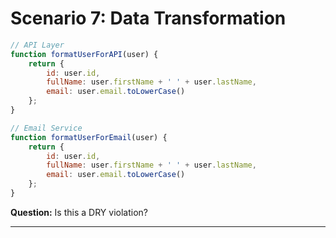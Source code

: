 # Scenario 7: Data Transformation

```javascript
// API Layer
function formatUserForAPI(user) {
    return {
        id: user.id,
        fullName: user.firstName + ' ' + user.lastName,
        email: user.email.toLowerCase()
    };
}

// Email Service
function formatUserForEmail(user) {
    return {
        id: user.id,
        fullName: user.firstName + ' ' + user.lastName,
        email: user.email.toLowerCase()
    };
}
```
**Question:** Is this a DRY violation?

---
